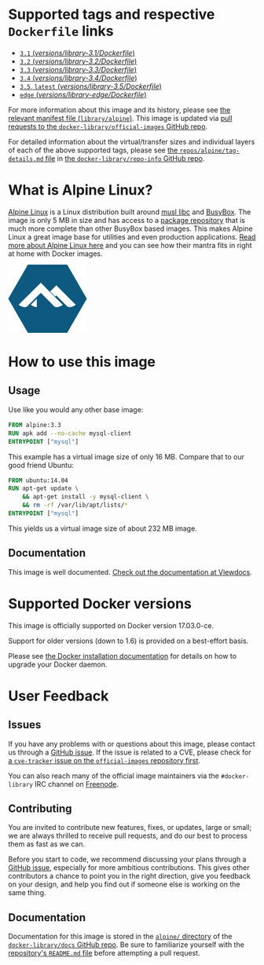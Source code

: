 <!--

********************************************************************************

WARNING:

    DO NOT EDIT "alpine/README.md"

    IT IS AUTO-GENERATED

    (from the other files in "alpine/" combined with a set of templates)

********************************************************************************

-->

# Supported tags and respective `Dockerfile` links

-	[`3.1` (*versions/library-3.1/Dockerfile*)](https://github.com/gliderlabs/docker-alpine/blob/cb0a5a01230693785e876a91b3484c4c05b2b06b/versions/library-3.1/Dockerfile)
-	[`3.2` (*versions/library-3.2/Dockerfile*)](https://github.com/gliderlabs/docker-alpine/blob/c60ae198ab8ac02a28725dfe990b1742c583b156/versions/library-3.2/Dockerfile)
-	[`3.3` (*versions/library-3.3/Dockerfile*)](https://github.com/gliderlabs/docker-alpine/blob/401eef8812da24776468ff885a41afd2d7958882/versions/library-3.3/Dockerfile)
-	[`3.4` (*versions/library-3.4/Dockerfile*)](https://github.com/gliderlabs/docker-alpine/blob/47a904af6b2702a947fe3ce7d741f877c30c11d0/versions/library-3.4/Dockerfile)
-	[`3.5`, `latest` (*versions/library-3.5/Dockerfile*)](https://github.com/gliderlabs/docker-alpine/blob/c7368b846ee805b286d9034a39e0bbf40bc079b3/versions/library-3.5/Dockerfile)
-	[`edge` (*versions/library-edge/Dockerfile*)](https://github.com/gliderlabs/docker-alpine/blob/60d6d06885459a9fa7e5d51d986be89ce61d9c41/versions/library-edge/Dockerfile)

For more information about this image and its history, please see [the relevant manifest file (`library/alpine`)](https://github.com/docker-library/official-images/blob/master/library/alpine). This image is updated via [pull requests to the `docker-library/official-images` GitHub repo](https://github.com/docker-library/official-images/pulls?q=label%3Alibrary%2Falpine).

For detailed information about the virtual/transfer sizes and individual layers of each of the above supported tags, please see [the `repos/alpine/tag-details.md` file](https://github.com/docker-library/repo-info/blob/master/repos/alpine/tag-details.md) in [the `docker-library/repo-info` GitHub repo](https://github.com/docker-library/repo-info).

# What is Alpine Linux?

[Alpine Linux](http://alpinelinux.org/) is a Linux distribution built around [musl libc](http://www.musl-libc.org/) and [BusyBox](http://www.busybox.net/). The image is only 5 MB in size and has access to a [package repository](http://forum.alpinelinux.org/packages) that is much more complete than other BusyBox based images. This makes Alpine Linux a great image base for utilities and even production applications. [Read more about Alpine Linux here](https://www.alpinelinux.org/about/) and you can see how their mantra fits in right at home with Docker images.

![logo](https://raw.githubusercontent.com/docker-library/docs/781049d54b1bd9b26d7e8ad384a92f7e0dcb0894/alpine/logo.png)

# How to use this image

## Usage

Use like you would any other base image:

```dockerfile
FROM alpine:3.3
RUN apk add --no-cache mysql-client
ENTRYPOINT ["mysql"]
```

This example has a virtual image size of only 16 MB. Compare that to our good friend Ubuntu:

```dockerfile
FROM ubuntu:14.04
RUN apt-get update \
    && apt-get install -y mysql-client \
    && rm -rf /var/lib/apt/lists/*
ENTRYPOINT ["mysql"]
```

This yields us a virtual image size of about 232 MB image.

## Documentation

This image is well documented. [Check out the documentation at Viewdocs](http://gliderlabs.viewdocs.io/docker-alpine).

# Supported Docker versions

This image is officially supported on Docker version 17.03.0-ce.

Support for older versions (down to 1.6) is provided on a best-effort basis.

Please see [the Docker installation documentation](https://docs.docker.com/installation/) for details on how to upgrade your Docker daemon.

# User Feedback

## Issues

If you have any problems with or questions about this image, please contact us through a [GitHub issue](https://github.com/gliderlabs/docker-alpine/issues). If the issue is related to a CVE, please check for [a `cve-tracker` issue on the `official-images` repository first](https://github.com/docker-library/official-images/issues?q=label%3Acve-tracker).

You can also reach many of the official image maintainers via the `#docker-library` IRC channel on [Freenode](https://freenode.net).

## Contributing

You are invited to contribute new features, fixes, or updates, large or small; we are always thrilled to receive pull requests, and do our best to process them as fast as we can.

Before you start to code, we recommend discussing your plans through a [GitHub issue](https://github.com/gliderlabs/docker-alpine/issues), especially for more ambitious contributions. This gives other contributors a chance to point you in the right direction, give you feedback on your design, and help you find out if someone else is working on the same thing.

## Documentation

Documentation for this image is stored in the [`alpine/` directory](https://github.com/docker-library/docs/tree/master/alpine) of the [`docker-library/docs` GitHub repo](https://github.com/docker-library/docs). Be sure to familiarize yourself with the [repository's `README.md` file](https://github.com/docker-library/docs/blob/master/README.md) before attempting a pull request.
